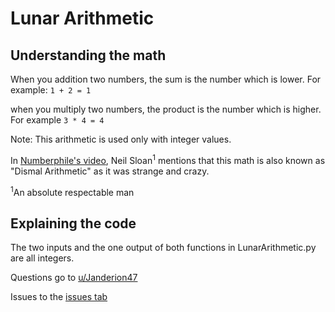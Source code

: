 # Lunar Arithmetic

## Understanding the math
When you addition two numbers, the sum is the number which is lower.
For example: `1 + 2 = 1`

when you multiply two numbers, the product is the number which is higher.
For example `3 * 4 = 4`

Note: This arithmetic is used only with integer values.

In [Numberphile's video](https://youtu.be/cZkGeR9CWbk),
Neil Sloan<sup>1</sup> mentions that this math is also known as "Dismal Arithmetic" as it was strange and crazy.

<sup>1</sup>An absolute respectable man

## Explaining the code
The two inputs and the one output of both functions in LunarArithmetic.py are all integers.


Questions go to
[u/Janderion47](https://www.reddit.com/user/JanDerion47)

Issues to the
[issues tab](https://github.com/TheUnknownJp/ComplexMath/issues)